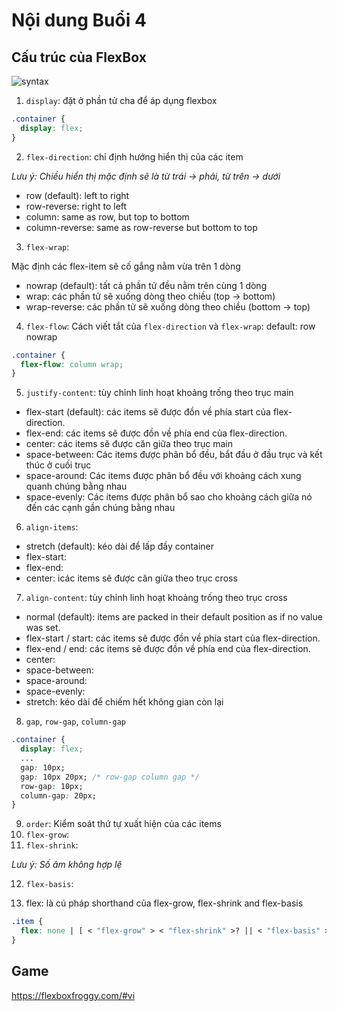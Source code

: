 # Nội dung Buổi 4

## **Cấu trúc của FlexBox**

![syntax](https://images.viblo.asia/0c116fbb-972d-4162-8506-bac8605cd704.png)

1. `display`: đặt ở phần tử cha để áp dụng flexbox

```css
.container {
  display: flex;
}
```

2. `flex-direction`: chỉ định hướng hiển thị của các item

_Lưu ý: Chiều hiển thị mặc định sẽ là từ trái -> phải, từ trên -> dưới_

- row (default): left to right
- row-reverse: right to left
- column: same as row, but top to bottom
- column-reverse: same as row-reverse but bottom to top

3. `flex-wrap`:

Mặc định các flex-item sẽ cố gắng nằm vừa trên 1 dòng

- nowrap (default): tất cả phần tử đều nằm trên cùng 1 dòng
- wrap: các phần tử sẽ xuống dòng theo chiều (top -> bottom)
- wrap-reverse: các phần tử sẽ xuống dòng theo chiều (bottom -> top)

4. `flex-flow`: Cách viết tắt của `flex-direction` và `flex-wrap`:
   default: row nowrap

```css
.container {
  flex-flow: column wrap;
}
```

5. `justify-content`: tùy chỉnh linh hoạt khoảng trống theo trục main

- flex-start (default): các items sẽ được đồn về phía start của flex-direction.
- flex-end: các items sẽ được đồn về phía end của flex-direction.
- center: các items sẽ được căn giữa theo trục main
- space-between: Các items được phân bổ đều, bắt đầu ở đầu trục và kết thúc ở cuối trục
- space-around: Các items được phân bổ đều với khoảng cách xung quanh chúng bằng nhau
- space-evenly: Các items được phân bổ sao cho khoảng cách giữa nó đến các cạnh gần chúng bằng nhau

6. `align-items`:

- stretch (default): kéo dài để lấp đầy container
- flex-start:
- flex-end:
- center: icác items sẽ được căn giữa theo trục cross

7. `align-content`: tùy chỉnh linh hoạt khoảng trống theo trục cross

- normal (default): items are packed in their default position as if no value was set.
- flex-start / start: các items sẽ được đồn về phía start của flex-direction.
- flex-end / end: các items sẽ được đồn về phía end của flex-direction.
- center:
- space-between:
- space-around:
- space-evenly:
- stretch: kéo dài để chiếm hết không gian còn lại

8. `gap`, `row-gap`, `column-gap`

```css
.container {
  display: flex;
  ...
  gap: 10px;
  gap: 10px 20px; /* row-gap column gap */
  row-gap: 10px;
  column-gap: 20px;
}
```

9. `order`: Kiểm soát thứ tự xuất hiện của các items
10. `flex-grow`:
11. `flex-shrink`:

_Lưu ý: Số âm không hợp lệ_

12. `flex-basis`:

13. flex: là cú pháp shorthand của flex-grow, flex-shrink and flex-basis

```css
.item {
  flex: none | [ < "flex-grow" > < "flex-shrink" >? || < "flex-basis" >];
}
```

## **Game**

https://flexboxfroggy.com/#vi
